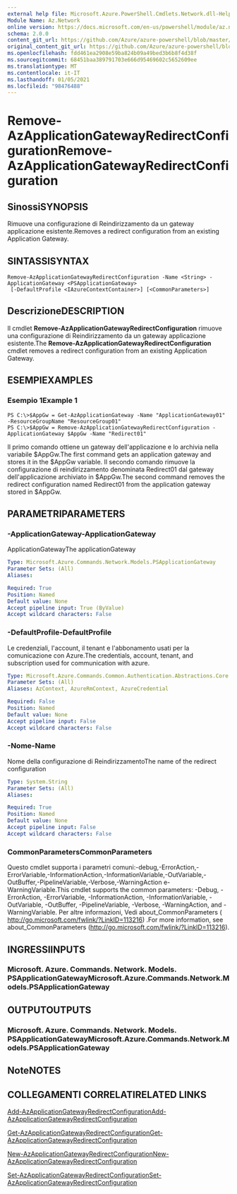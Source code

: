 ```yaml
---
external help file: Microsoft.Azure.PowerShell.Cmdlets.Network.dll-Help.xml
Module Name: Az.Network
online version: https://docs.microsoft.com/en-us/powershell/module/az.network/remove-azapplicationgatewayredirectconfiguration
schema: 2.0.0
content_git_url: https://github.com/Azure/azure-powershell/blob/master/src/Network/Network/help/Remove-AzApplicationGatewayRedirectConfiguration.md
original_content_git_url: https://github.com/Azure/azure-powershell/blob/master/src/Network/Network/help/Remove-AzApplicationGatewayRedirectConfiguration.md
ms.openlocfilehash: fdd461ea2908e59ba824b09a49bed3b6b8f4d38f
ms.sourcegitcommit: 68451baa389791703e666d95469602c5652609ee
ms.translationtype: MT
ms.contentlocale: it-IT
ms.lasthandoff: 01/05/2021
ms.locfileid: "98476488"
---
```

# <span data-ttu-id="e368b-101">Remove-AzApplicationGatewayRedirectConfiguration</span><span class="sxs-lookup"><span data-stu-id="e368b-101">Remove-AzApplicationGatewayRedirectConfiguration</span></span>

## <span data-ttu-id="e368b-102">Sinossi</span><span class="sxs-lookup"><span data-stu-id="e368b-102">SYNOPSIS</span></span>
<span data-ttu-id="e368b-103">Rimuove una configurazione di Reindirizzamento da un gateway applicazione esistente.</span><span class="sxs-lookup"><span data-stu-id="e368b-103">Removes a redirect configuration from an existing Application Gateway.</span></span>

## <span data-ttu-id="e368b-104">SINTASSI</span><span class="sxs-lookup"><span data-stu-id="e368b-104">SYNTAX</span></span>

```
Remove-AzApplicationGatewayRedirectConfiguration -Name <String> -ApplicationGateway <PSApplicationGateway>
 [-DefaultProfile <IAzureContextContainer>] [<CommonParameters>]
```

## <span data-ttu-id="e368b-105">Descrizione</span><span class="sxs-lookup"><span data-stu-id="e368b-105">DESCRIPTION</span></span>
<span data-ttu-id="e368b-106">Il cmdlet **Remove-AzApplicationGatewayRedirectConfiguration** rimuove una configurazione di Reindirizzamento da un gateway applicazione esistente.</span><span class="sxs-lookup"><span data-stu-id="e368b-106">The **Remove-AzApplicationGatewayRedirectConfiguration** cmdlet removes a redirect configuration from an existing Application Gateway.</span></span>

## <span data-ttu-id="e368b-107">ESEMPI</span><span class="sxs-lookup"><span data-stu-id="e368b-107">EXAMPLES</span></span>

### <span data-ttu-id="e368b-108">Esempio 1</span><span class="sxs-lookup"><span data-stu-id="e368b-108">Example 1</span></span>
```
PS C:\>$AppGw = Get-AzApplicationGateway -Name "ApplicationGateway01" -ResourceGroupName "ResourceGroup01"
PS C:\>$AppGw = Remove-AzApplicationGatewayRedirectConfiguration -ApplicationGateway $AppGw -Name "Redirect01"
```

<span data-ttu-id="e368b-109">Il primo comando ottiene un gateway dell'applicazione e lo archivia nella variabile $AppGw.</span><span class="sxs-lookup"><span data-stu-id="e368b-109">The first command gets an application gateway and stores it in the $AppGw variable.</span></span>
<span data-ttu-id="e368b-110">Il secondo comando rimuove la configurazione di reindirizzamento denominata Redirect01 dal gateway dell'applicazione archiviato in $AppGw.</span><span class="sxs-lookup"><span data-stu-id="e368b-110">The second command removes the redirect configuration named Redirect01 from the application gateway stored in $AppGw.</span></span>

## <span data-ttu-id="e368b-111">PARAMETRI</span><span class="sxs-lookup"><span data-stu-id="e368b-111">PARAMETERS</span></span>

### <span data-ttu-id="e368b-112">-ApplicationGateway</span><span class="sxs-lookup"><span data-stu-id="e368b-112">-ApplicationGateway</span></span>
<span data-ttu-id="e368b-113">ApplicationGateway</span><span class="sxs-lookup"><span data-stu-id="e368b-113">The applicationGateway</span></span>

```yaml
Type: Microsoft.Azure.Commands.Network.Models.PSApplicationGateway
Parameter Sets: (All)
Aliases:

Required: True
Position: Named
Default value: None
Accept pipeline input: True (ByValue)
Accept wildcard characters: False
```

### <span data-ttu-id="e368b-114">-DefaultProfile</span><span class="sxs-lookup"><span data-stu-id="e368b-114">-DefaultProfile</span></span>
<span data-ttu-id="e368b-115">Le credenziali, l'account, il tenant e l'abbonamento usati per la comunicazione con Azure.</span><span class="sxs-lookup"><span data-stu-id="e368b-115">The credentials, account, tenant, and subscription used for communication with azure.</span></span>

```yaml
Type: Microsoft.Azure.Commands.Common.Authentication.Abstractions.Core.IAzureContextContainer
Parameter Sets: (All)
Aliases: AzContext, AzureRmContext, AzureCredential

Required: False
Position: Named
Default value: None
Accept pipeline input: False
Accept wildcard characters: False
```

### <span data-ttu-id="e368b-116">-Nome</span><span class="sxs-lookup"><span data-stu-id="e368b-116">-Name</span></span>
<span data-ttu-id="e368b-117">Nome della configurazione di Reindirizzamento</span><span class="sxs-lookup"><span data-stu-id="e368b-117">The name of the redirect configuration</span></span>

```yaml
Type: System.String
Parameter Sets: (All)
Aliases:

Required: True
Position: Named
Default value: None
Accept pipeline input: False
Accept wildcard characters: False
```

### <span data-ttu-id="e368b-118">CommonParameters</span><span class="sxs-lookup"><span data-stu-id="e368b-118">CommonParameters</span></span>
<span data-ttu-id="e368b-119">Questo cmdlet supporta i parametri comuni:-debug,-ErrorAction,-ErrorVariable,-InformationAction,-InformationVariable,-OutVariable,-OutBuffer,-PipelineVariable,-Verbose,-WarningAction e-WarningVariable.</span><span class="sxs-lookup"><span data-stu-id="e368b-119">This cmdlet supports the common parameters: -Debug, -ErrorAction, -ErrorVariable, -InformationAction, -InformationVariable, -OutVariable, -OutBuffer, -PipelineVariable, -Verbose, -WarningAction, and -WarningVariable.</span></span> <span data-ttu-id="e368b-120">Per altre informazioni, Vedi about_CommonParameters ( http://go.microsoft.com/fwlink/?LinkID=113216) .</span><span class="sxs-lookup"><span data-stu-id="e368b-120">For more information, see about_CommonParameters (http://go.microsoft.com/fwlink/?LinkID=113216).</span></span>

## <span data-ttu-id="e368b-121">INGRESSI</span><span class="sxs-lookup"><span data-stu-id="e368b-121">INPUTS</span></span>

### <span data-ttu-id="e368b-122">Microsoft. Azure. Commands. Network. Models. PSApplicationGateway</span><span class="sxs-lookup"><span data-stu-id="e368b-122">Microsoft.Azure.Commands.Network.Models.PSApplicationGateway</span></span>

## <span data-ttu-id="e368b-123">OUTPUT</span><span class="sxs-lookup"><span data-stu-id="e368b-123">OUTPUTS</span></span>

### <span data-ttu-id="e368b-124">Microsoft. Azure. Commands. Network. Models. PSApplicationGateway</span><span class="sxs-lookup"><span data-stu-id="e368b-124">Microsoft.Azure.Commands.Network.Models.PSApplicationGateway</span></span>

## <span data-ttu-id="e368b-125">Note</span><span class="sxs-lookup"><span data-stu-id="e368b-125">NOTES</span></span>

## <span data-ttu-id="e368b-126">COLLEGAMENTI CORRELATI</span><span class="sxs-lookup"><span data-stu-id="e368b-126">RELATED LINKS</span></span>

[<span data-ttu-id="e368b-127">Add-AzApplicationGatewayRedirectConfiguration</span><span class="sxs-lookup"><span data-stu-id="e368b-127">Add-AzApplicationGatewayRedirectConfiguration</span></span>](./Add-AzApplicationGatewayRedirectConfiguration.md)

[<span data-ttu-id="e368b-128">Get-AzApplicationGatewayRedirectConfiguration</span><span class="sxs-lookup"><span data-stu-id="e368b-128">Get-AzApplicationGatewayRedirectConfiguration</span></span>](./Get-AzApplicationGatewayRedirectConfiguration.md)

[<span data-ttu-id="e368b-129">New-AzApplicationGatewayRedirectConfiguration</span><span class="sxs-lookup"><span data-stu-id="e368b-129">New-AzApplicationGatewayRedirectConfiguration</span></span>](./New-AzApplicationGatewayRedirectConfiguration.md)

[<span data-ttu-id="e368b-130">Set-AzApplicationGatewayRedirectConfiguration</span><span class="sxs-lookup"><span data-stu-id="e368b-130">Set-AzApplicationGatewayRedirectConfiguration</span></span>](./Set-AzApplicationGatewayRedirectConfiguration.md)
